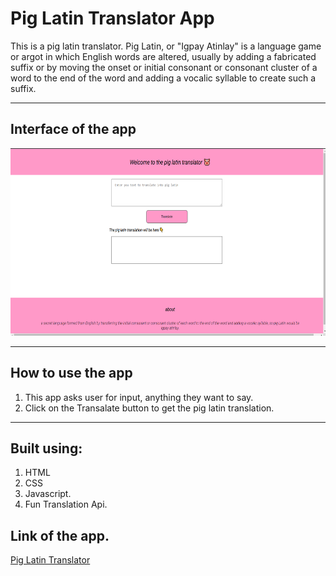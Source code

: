 # **Pig Latin Translator App**
This is a pig latin translator. Pig Latin, or "Igpay Atinlay" is a language game or argot in which English words are altered, usually by adding a fabricated suffix or by moving the onset or initial consonant or consonant cluster of a word to the end of the word and adding a vocalic syllable to create such a suffix.

---

## **Interface of the app**
<img src="./images/interface.png" alt="interface" width="600" height="300"/>

---
## **How to use the app**

1. This app asks user for input, anything they want to say.
2. Click on the Transalate button to get the pig latin translation.


---
## **Built using:**
1. HTML 
2. CSS 
3. Javascript.
4. Fun Translation Api.

## **Link of the app.**

[Pig Latin Translator](https://rohitpiglatin.netlify.app/)